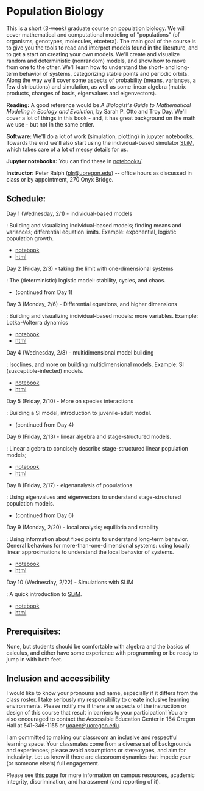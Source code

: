 # Population Biology

This is a short (3-week) graduate course on population biology.
We will cover mathematical and computational modeling of "populations"
(of organisms, genotypes, molecules, etcetera).
The main goal of the course is to give you the tools to
read and interpret models found in the literature,
and to get a start on creating your own models.
We'll create and visualize random and deterministic (nonrandom) models,
and show how to move from one to the other.
We'll learn how to understand the short- and long-term behavior of systems,
categorizing stable points and periodic orbits.
Along the way we'll cover 
some aspects of probability (means, variances, a few distributions) and simulation,
as well as some linear algebra (matrix products, changes of basis, eigenvalues and eigenvectors).

**Reading:** 
A good reference would be *A Biologist's Guide to Mathematical Modeling in Ecology and Evolution*, by Sarah P. Otto and Troy Day.
We'll cover a lot of things in this book - and, it has great background on the math we use - but not in the same order.

**Software:**
We'll do a lot of work (simulation, plotting) in jupyter notebooks.
Towards the end we'll also start using the individual-based simulator [SLiM](https://messerlab.org/slim/),
which takes care of a lot of messy details for us.

**Jupyter notebooks:**
You can find these in [notebooks/](notebooks/).

**Instructor:**
Peter Ralph (plr@uoregon.edu) -- office hours as discussed in class
or by appointment, 270 Onyx Bridge.

## Schedule:

Day 1 (Wednesday, 2/1) - individual-based models

: Building and visualizing individual-based models; finding means and variances;
    differential equation limits.
    Example: exponential, logistic population growth.

- [notebook](notebooks/individual_models.ipynb)
- [html](notebooks/individual_models.html)

Day 2 (Friday, 2/3) - taking the limit with one-dimensional systems

: The (deterministic) logistic model: stability, cycles, and chaos.

- (continued from Day 1)

Day 3 (Monday, 2/6) - Differential equations, and higher dimensions

: Building and visualizing individual-based models: more variables.
    Example: Lotka-Volterra dynamics

- [notebook](notebooks/diff_eqns.ipynb)
- [html](notebooks/diff_eqns.html)

Day 4 (Wednesday, 2/8) - multidimensional model building

: Isoclines, and more on building multidimensional models.
    Example: SI (susceptible-infected) models.

- [notebook](notebooks/species_interactions.ipynb)
- [html](notebooks/species_interactions.html)

Day 5 (Friday, 2/10) - More on species interactions

: Building a SI model, introduction to juvenile-adult model.

- (continued from Day 4)

Day 6 (Friday, 2/13) - linear algebra and stage-structured models.

: Linear algebra to concisely describe stage-structured linear population models;

- [notebook](notebooks/structured_populations.ipynb)
- [html](notebooks/structured_populations.html)

Day 8 (Friday, 2/17) - eigenanalysis of populations

: Using eigenvalues and eigenvectors to
    understand stage-structured population models.

- (continued from Day 6)

Day 9 (Monday, 2/20) - local analysis; equilibria and stability

: Using information about fixed points to understand long-term behavior.
    General behaviors for more-than-one-dimensional systems:
    using locally linear approximations to understand
    the local behavior of systems.

- [notebook](notebooks/nonlinear_systems.ipynb)
- [html](notebooks/nonlinear_systems.html)

Day 10 (Wednesday, 2/22) - Simulations with SLiM

: A quick introduction to [SLiM](https://messerlab.org/slim/).

- [notebook](notebooks/slim_intro.ipynb)
- [html](notebooks/slim_intro.html)

## Prerequisites:

None, but students should be comfortable with algebra and the basics of calculus,
and either have some experience with programming or be ready to jump in with both feet.

## Inclusion and accessibility

I would like to know your pronouns and name,
especially if it differs from the class roster.
I take seriously my responsibility to create inclusive learning environments.
Please notify me if there are aspects of the instruction or design of this
course that result in barriers to your participation! You are also encouraged
to contact the Accessible Education Center in 164 Oregon Hall at 541-346-1155
or uoaec@uoregon.edu.

I am committed to making our classroom an inclusive and respectful learning space.
Your classmates come from a diverse set of backgrounds and experiences;
please avoid assumptions or stereotypes, and aim for inclusivity.
Let us know if there are classroom dynamics that impede your (or someone else’s) full engagement. 

Please see [this page](policies.html) for more information on
campus resources, academic integrity, discrimination, and harassment (and reporting of it).

